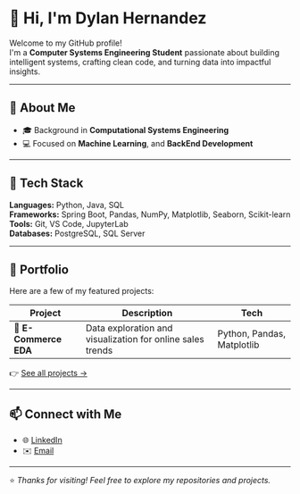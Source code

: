 # 👋 Hi, I'm Dylan Hernandez

Welcome to my GitHub profile!  
I'm a **Computer Systems Engineering Student** passionate about building intelligent systems, crafting clean code, and turning data into impactful insights.

---

## 🚀 About Me

- 🎓 Background in **Computational Systems Engineering**  
- 💻 Focused on **Machine Learning**, and **BackEnd Development**  

---

## 🧩 Tech Stack

**Languages:** Python, Java, SQL  
**Frameworks:** Spring Boot, Pandas, NumPy, Matplotlib, Seaborn, Scikit-learn
**Tools:** Git, VS Code, JupyterLab  
**Databases:** PostgreSQL, SQL Server 

---

## 💼 Portfolio

Here are a few of my featured projects:

| Project | Description | Tech |
|----------|--------------|------|
| 🎯 **E-Commerce EDA** | Data exploration and visualization for online sales trends | Python, Pandas, Matplotlib |

👉 [See all projects →](./PROJECTS.md)

---

## 📫 Connect with Me

- 🌐 [LinkedIn](https://www.linkedin.com/in/dylan-hern%C3%A1ndez-rojas-312785201/)  
- ✉️ [Email](mailto:dy_hr@outlook.com)

---

⭐ *Thanks for visiting! Feel free to explore my repositories and projects.*
